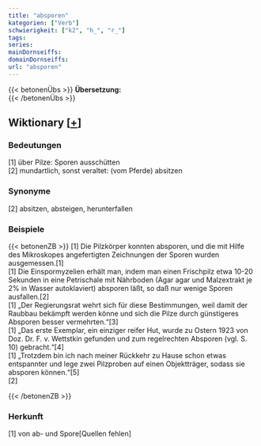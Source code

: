 ```yaml
---
title: "absporen"
kategorien: ["Verb"]
schwierigkeit: ["k2", "h_", "r_"]
tags:
series:
mainDornseiffs:
domainDornseiffs:
url: "absporen"
---
```


{{< betonenÜbs >}}
**Übersetzung:**  
{{< /betonenÜbs >}}

## Wiktionary [[+](https://de.wiktionary.org/wiki/absporen)]

### Bedeutungen
[1] über Pilze: Sporen ausschütten  
[2] mundartlich, sonst veraltet: (vom Pferde) absitzen  

### Synonyme
[2] absitzen, absteigen, herunterfallen  

### Beispiele
{{< betonenZB >}}
[1] Die Pilzkörper konnten absporen, und die mit Hilfe des Mikroskopes angefertigten Zeichnungen der Sporen wurden ausgemessen.[1]  
[1] Die Einspormyzelien erhält man, indem man einen Frischpilz etwa 10-20 Sekunden in eine Petrischale mit Nährboden (Agar agar und Malzextrakt je 2% in Wasser autoklaviert) absporen läßt, so daß nur wenige Sporen ausfallen.[2]  
[1] „Der Regierungsrat wehrt sich für diese Bestimmungen, weil damit der Raubbau bekämpft werden könne und sich die Pilze durch günstigeres Absporen besser vermehrten.“[3]  
[1] „Das erste Exemplar, ein einziger reifer Hut, wurde zu Ostern 1923 von Doz. Dr. F. v. Wettstkin gefunden und zum regelrechten Absporen (vgl. S. 10) gebracht.“[4]  
[1] „Trotzdem bin ich nach meiner Rückkehr zu Hause schon etwas entspannter und lege zwei Pilzproben auf einen Objektträger, sodass sie absporen können.“[5]  
[2]  

{{< /betonenZB >}}
### Herkunft
[1] von ab- und Spore[Quellen fehlen]  


